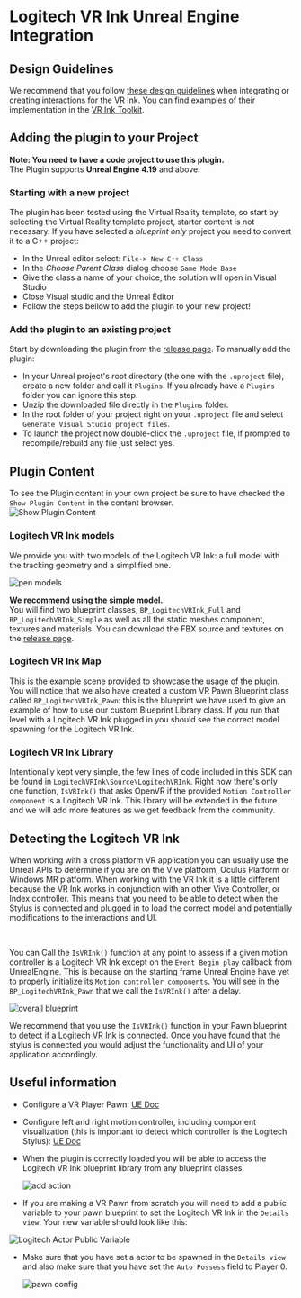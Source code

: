 
# Logitech VR Ink Unreal Engine Integration


## Design Guidelines
We recommend that you follow [these design guidelines](../../Documentation/DesignGuidelines) when integrating or creating interactions for the VR Ink. You can find examples of their implementation in the [VR Ink Toolkit](../../Assets/Toolkit).

## Adding the plugin to your Project

**Note: You need to have a code project to use this plugin.**
<br>
The Plugin supports  **Unreal Engine 4.19** and above.

### Starting with a new project

The plugin has been tested using the Virtual Reality template, so start by selecting the Virtual Reality template project, starter content is not necessary.
If you have selected a *blueprint only* project you need to convert it to a C++ project:

- In the Unreal editor select: `File-> New C++ Class`
- In the *Choose Parent Class* dialog choose `Game Mode Base`
- Give the class a name of your choice, the solution will open in Visual Studio
- Close Visual studio and the Unreal Editor
- Follow the steps bellow to add the plugin to your new project!

### Add the plugin to an existing project

Start by downloading the plugin from the [release page](https://github.com/Logitech/labs_vr_stylus_sdk/releases).
To manually add the plugin:

- In your Unreal project's root directory (the one with the `.uproject` file), create a new folder and call it `Plugins`. If you already have a `Plugins` folder you can ignore this step.
- Unzip the downloaded file directly in the `Plugins` folder.
- In the root folder of your project right on your `.uproject` file and select `Generate Visual Studio project files`.
- To launch the project now double-click the `.uproject` file, if prompted to recompile/rebuild any file just select yes.

## Plugin Content

To see the Plugin content in your own project be sure to have checked the `Show Plugin Content` in the content browser.
<br>
![Show Plugin Content](../../Documentation/Images/Unreal/showPluginContent.png)
<br>

### Logitech VR Ink models

We provide you with two models of the Logitech VR Ink: a full model with the tracking geometry and a simplified one.

![pen models](../../Documentation/Images/Unreal/pen_models.png)

**We recommend using the simple model.**
<br>
You will find two blueprint classes, `BP_LogitechVRInk_Full` and `BP_LogitechVRInk_Simple` as well as all the static meshes component, textures and materials. You can download the FBX source and textures on the [release page](https://github.com/Logitech/labs_vr_stylus_sdk/releases).

### Logitech VR Ink Map

This is the example scene provided to showcase the usage of the plugin. You will notice that we also have created a custom VR Pawn Blueprint class called `BP_LogitechVRInk_Pawn`: this is the blueprint we have used to give an example of how to use our custom Blueprint Library class.
If you run that level with a Logitech VR Ink plugged in you should see the correct model spawning for the Logitech VR Ink.

### Logitech VR Ink Library

Intentionally kept very simple, the few lines of code included in this SDK can be found in `LogitechVRInk\Source\LogitechVRInk`. Right now there's only one function, `IsVRInk()` that asks OpenVR if the provided `Motion Controller component` is a Logitech VR Ink.
This library will be extended in the future and we will add more features as we get feedback from the community.

## Detecting the Logitech VR Ink

When working with a cross platform VR application you can usually use the Unreal APIs to determine if you are on the Vive platform, Oculus Platform or Windows MR platform.
When working with the VR Ink it is a little different because the VR Ink works in conjunction with an other Vive Controller, or Index controller.
This means that you need to be able to detect when the Stylus is connected and plugged in to load the correct model and potentially modifications to the interactions and UI.

<br>

You can Call the `IsVRInk()` function at any point to assess if a given motion controller is a Logitech VR Ink except on the `Event Begin play` callback from UnrealEngine.
This is because on the starting frame Unreal Engine have yet to properly initialize its `Motion controller components`.
You will see in the `BP_LogitechVRInk_Pawn` that we call the `IsVRInk()` after a delay.

![overall blueprint](../../Documentation/Images/Unreal/overall_bp.png
)

We recommend that you use the `IsVRInk()` function in your Pawn blueprint to detect if a Logitech VR Ink is connected. Once you have found that the stylus is connected you would adjust the functionality and UI of your application accordingly.

## Useful information

- Configure a VR Player Pawn: [UE Doc](https://docs.unrealengine.com/en-US/Platforms/VR/SteamVR/HowTo/StandingCamera/index.html)
- Configure left and right motion controller, including component visualization (this is important to detect which controller is the Logitech Stylus): [UE Doc](https://docs.unrealengine.com/en-US/Platforms/VR/DevelopVR/MotionController/index.html)
- When the plugin is correctly loaded you will be able to access the Logitech VR Ink blueprint library from any blueprint classes.

  ![add action](../../Documentation/Images/Unreal/add_action.png)

- If you are making a VR Pawn from scratch  you will need to add a public variable to your pawn blueprint to set the Logitech VR Ink in the `Details view`. Your new variable should look like this:

![Logitech Actor Public Variable](../../Documentation/Images/Unreal/actor_class_reference_variable.png)

- Make sure that you have set a actor to be spawned in the `Details view` and also make sure that you have set the `Auto Possess` field to Player 0.

  ![pawn config](../../Documentation/Images/Unreal/vr_player_pawn_config_highlight.png)
